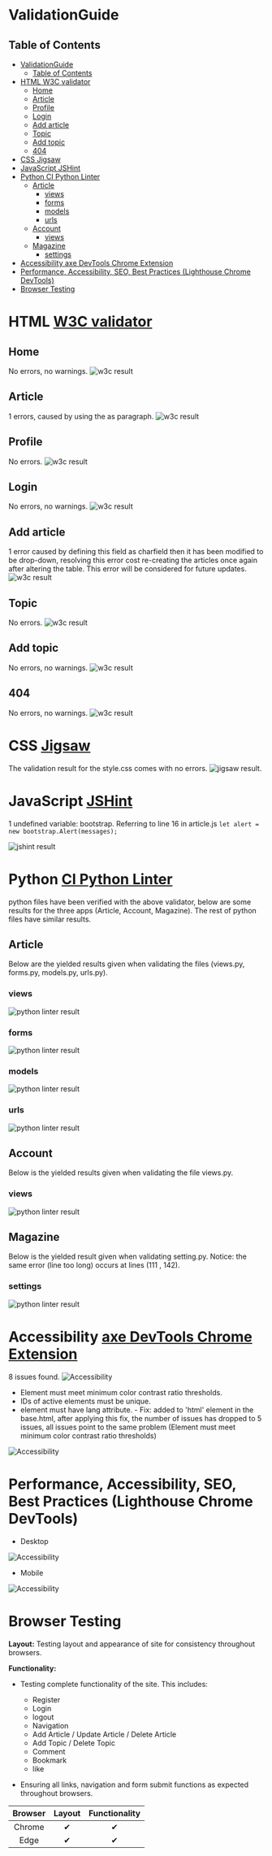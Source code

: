 # ValidationGuide

## Table of Contents


- [ValidationGuide](#validationguide)
  - [Table of Contents](#table-of-contents)
- [HTML W3C validator](#html-w3c-validator)
  - [Home](#home)
  - [Article](#article)
  - [Profile](#profile)
  - [Login](#login)
  - [Add article](#add-article)
  - [Topic](#topic)
  - [Add topic](#add-topic)
  - [404](#404)
- [CSS Jigsaw](#css-jigsaw)
- [JavaScript JSHint](#javascript-jshint)
- [Python CI Python Linter](#python-ci-python-linter)
  - [Article](#article-1)
    - [views](#views)
    - [forms](#forms)
    - [models](#models)
    - [urls](#urls)
  - [Account](#account)
    - [views](#views-1)
  - [Magazine](#magazine)
    - [settings](#settings)
- [Accessibility axe DevTools Chrome Extension](#accessibility-axe-devtools-chrome-extension)
- [Performance, Accessibility, SEO, Best Practices (Lighthouse Chrome DevTools)](#performance-accessibility-seo-best-practices-lighthouse-chrome-devtools)
- [Browser Testing](#browser-testing)

# HTML [W3C validator](https://validator.w3.org/)
  ## Home
  No errors, no warnings.
  ![w3c result](https://res.cloudinary.com/nazek/image/upload/v1690822233/readme/w3c-home.png)
  ## Article
  1 errors, caused by using the as paragraph.
  ![w3c result](https://res.cloudinary.com/nazek/image/upload/v1690843581/readme/w3c-article.png)
  ## Profile
  No errors.
  ![w3c result](https://res.cloudinary.com/nazek/image/upload/v1690822232/readme/w3c-profile.png)
  ## Login
  No errors, no warnings.
  ![w3c result](https://res.cloudinary.com/nazek/image/upload/v1690822233/readme/w3c-login.png)
  ## Add article
  1 error caused by defining this field as charfield then it has been modified to be drop-down, 
  resolving this error cost re-creating the articles once again after altering the table. 
  This error will be considered for future updates.
  ![w3c result](https://res.cloudinary.com/nazek/image/upload/v1690823626/readme/w3c-add_article.png)
  ## Topic
  No errors.
  ![w3c result](https://res.cloudinary.com/nazek/image/upload/v1690822232/readme/w3c-topic.png)
  ## Add topic
  No errors, no warnings.
  ![w3c result](https://res.cloudinary.com/nazek/image/upload/v1690822232/readme/w3c-add_topic.png)
  ## 404
  No errors, no warnings.
  ![w3c result](https://res.cloudinary.com/nazek/image/upload/v1690822865/readme/w3c-404.png)

# CSS [Jigsaw](https://jigsaw.w3.org/css-validator/)
The validation result for the style.css comes with no errors. 
![jigsaw result](https://res.cloudinary.com/nazek/image/upload/v1690722405/readme/style-result.png).

# JavaScript [JSHint](https://jshint.com/)
1 undefined variable: bootstrap.
Referring to line 16 in article.js ``let alert = new bootstrap.Alert(messages);``

![jshint result](https://res.cloudinary.com/nazek/image/upload/v1690722422/readme/js-script-result.png)

# Python [CI Python Linter](https://pep8ci.herokuapp.com/)
python files have been verified with the above validator, below are some results for the three apps (Article, Account, Magazine). The rest of python files have similar results.
## Article
Below are the yielded  results given when validating the files (views.py, forms.py, models.py, urls.py).
  ### views
  ![python linter result](https://res.cloudinary.com/nazek/image/upload/v1690728469/readme/CI-Python-result-article-views.png)
  ### forms
  ![python linter result](https://res.cloudinary.com/nazek/image/upload/v1690728469/readme/CI-Python-result-article-forms.png)
  ### models
  ![python linter result](https://res.cloudinary.com/nazek/image/upload/v1690728469/readme/CI-Python-result-article-models.png)
  ### urls
  ![python linter result](https://res.cloudinary.com/nazek/image/upload/v1690728469/readme/CI-Python-result-article-urls.png)
## Account
Below is the yielded  results given when validating the file views.py.
  ### views
  ![python linter result](https://res.cloudinary.com/nazek/image/upload/v1690728469/readme/CI-Python-result-account-views.png)
## Magazine
Below is the yielded  result given when validating setting.py.
Notice: the same error (line too long) occurs at lines (111 , 142).
  ### settings
  ![python linter result](https://res.cloudinary.com/nazek/image/upload/v1690728469/readme/CI-Python-result-setting.png)

# Accessibility [axe DevTools Chrome Extension](https://chrome.google.com/webstore/detail/axe-devtools-web-accessib/lhdoppojpmngadmnindnejefpokejbdd)
8 issues found.
![Accessibility](https://res.cloudinary.com/nazek/image/upload/v1690741405/readme/Accessibility-test-result.png)
- Element must meet minimum color contrast ratio thresholds.
- IDs of active elements must be unique.
- <html> element must have lang attribute.
    - Fix: added to 'html' element in the base.html, after applying this fix, the number of issues has dropped to 5 issues, all issues point to the same problem 
    (Element must meet minimum 
         color contrast ratio thresholds)
![Accessibility](https://res.cloudinary.com/nazek/image/upload/v1690742194/readme/Accessibility-second-test-result.png)

# Performance, Accessibility, SEO, Best Practices (Lighthouse Chrome DevTools)

- Desktop

![Accessibility](https://res.cloudinary.com/nazek/image/upload/v1690842844/readme/performance.png)
- Mobile

![Accessibility](https://res.cloudinary.com/nazek/image/upload/v1690842844/readme/performance-mobile.png)

# Browser Testing

**Layout:** Testing layout and appearance of site for consistency throughout browsers.

**Functionality:**

- Testing complete functionality of the site. This includes:
  - Register
  - Login
  - logout
  - Navigation
  - Add Article / Update Article / Delete Article
  - Add Topic / Delete Topic
  - Comment
  - Bookmark
  - like

- Ensuring all links, navigation and form submit functions as expected throughout browsers.

| Browser     | Layout      | Functionality |
| :---------: | :----------:| :-----------: |
| Chrome      | ✔          | ✔             |
| Edge        | ✔          | ✔             |

